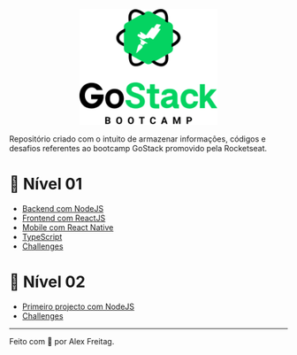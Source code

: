 <div align="center">
  <img alt="GoStack" width="250px" src=".github/images/gostack_logo.png"  />
</div>

Repositório criado com o intuito de armazenar informações, códigos e desafios referentes ao bootcamp GoStack promovido pela Rocketseat.

# :dart: Nível 01
 - [Backend com NodeJS](https://github.com/alexxfreitag/bootcamp_gostack/tree/master/levelOne/backendWithNodeJS)
 - [Frontend com ReactJS](https://github.com/alexxfreitag/bootcamp_gostack/tree/master/levelOne/frontendWithReactJS)
 - [Mobile com React Native](https://github.com/alexxfreitag/bootcamp_gostack/tree/master/levelOne/mobileWithReactNative)
 - [TypeScript](https://github.com/alexxfreitag/bootcamp_gostack/tree/master/levelOne/typescript)
 - [Challenges](https://github.com/alexxfreitag/bootcamp_gostack/tree/master/levelOne/challenges)

# :dart: Nível 02
 - [Primeiro projecto com NodeJS](https://github.com/alexxfreitag/bootcamp_gostack/tree/master/levelTwo/firstProjectWithNodeJS)
 - [Challenges](https://github.com/alexxfreitag/bootcamp_gostack/tree/master/levelTwo/challenges)

---
Feito com :purple_heart: por Alex Freitag.